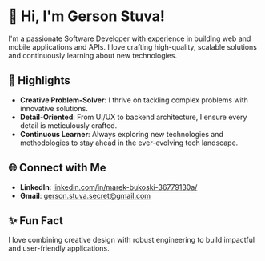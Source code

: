 # 👋 Hi, I'm Gerson Stuva!

I'm a passionate Software Developer with experience in building web and mobile applications and APIs. I love crafting high-quality, scalable solutions and continuously learning about new technologies.

## 🌟 Highlights

- **Creative Problem-Solver**: I thrive on tackling complex problems with innovative solutions.
- **Detail-Oriented**: From UI/UX to backend architecture, I ensure every detail is meticulously crafted.
- **Continuous Learner**: Always exploring new technologies and methodologies to stay ahead in the ever-evolving tech landscape.

## 🌐 Connect with Me

- **LinkedIn**: [linkedin.com/in/marek-bukoski-36779130a/](https://www.linkedin.com/in/gerson-stuva/)
- **Gmail**: gerson.stuva.secret@gmail.com

## ✨ Fun Fact

I love combining creative design with robust engineering to build impactful and user-friendly applications.

<!--
**TopSecretStar/TopSecretStar** is a ✨ _special_ ✨ repository because its `README.md` (this file) appears on your GitHub profile.

Here are some ideas to get you started:

- 🔭 I’m currently working on ...
- 🌱 I’m currently learning ...
- 👯 I’m looking to collaborate on ...
- 🤔 I’m looking for help with ...
- 💬 Ask me about ...
- 📫 How to reach me: ...
- 😄 Pronouns: ...
- ⚡ Fun fact: ...
-->
